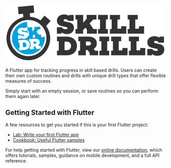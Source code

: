 <img src="./assets/images/logo/SkillDrillsDark.svg" width="500">

A Flutter app for tracking progress in skill based drills. Users can create their own custom routines and drills with unique drill types that offer flexible measures of success. 

Simply start with an empty session, or save routines so you can perform them again later.

## Getting Started with Flutter

A few resources to get you started if this is your first Flutter project:

- [Lab: Write your first Flutter app](https://flutter.dev/docs/get-started/codelab)
- [Cookbook: Useful Flutter samples](https://flutter.dev/docs/cookbook)

For help getting started with Flutter, view our
[online documentation](https://flutter.dev/docs), which offers tutorials,
samples, guidance on mobile development, and a full API reference.
